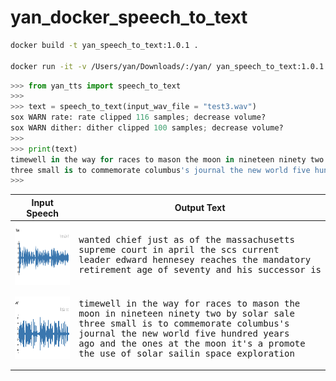 # yan_docker_speech_to_text

```bash
docker build -t yan_speech_to_text:1.0.1 .

docker run -it -v /Users/yan/Downloads/:/yan/ yan_speech_to_text:1.0.1
```


```python
>>> from yan_tts import speech_to_text
>>> 
>>> text = speech_to_text(input_wav_file = "test3.wav")
sox WARN rate: rate clipped 116 samples; decrease volume?
sox WARN dither: dither clipped 100 samples; decrease volume?
>>> 
>>> print(text)
timewell in the way for races to mason the moon in nineteen ninety two by solar sale
three small is to commemorate columbus's journal the new world five hundred years ago and the ones at the moon it's a promote the use of solar sailin space exploration
>>> 
```

<table>
  <thead>
    <tr>
      <th>Input Speech</th>
      <th>Output Text</th>
    </tr>
  </thead>
<tr>
    <td>
      <img src="WX20201015-205650%402x.png" height="100">
    </td>
    <td>
<pre>
wanted chief just as of the massachusetts 
supreme court in april the scs current 
leader edward hennesey reaches the mandatory 
retirement age of seventy and his successor is
</pre>
</td>
</tr>
<tr>
    <td>
      <img src="WX20201015-203355%402x.png" height="100">
    </td>
    <td>
<pre>
timewell in the way for races to mason the 
moon in nineteen ninety two by solar sale
three small is to commemorate columbus's 
journal the new world five hundred years 
ago and the ones at the moon it's a promote 
the use of solar sailin space exploration
</pre>
</td>
</tr>
</table>
